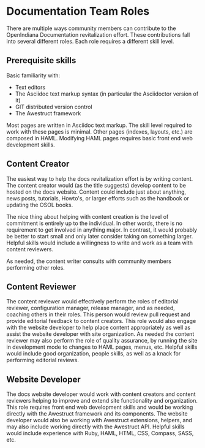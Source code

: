 # Documentation Team Roles


There are multiple ways community members can contribute to the OpenIndiana Documentation revitalization effort.
These contributions fall into several different roles.
Each role requires a different skill level.

## Prerequisite skills

Basic familiarity with:

* Text editors
* The Asciidoc text markup syntax (in particular the Asciidoctor version of it)
* GIT distributed version control
* The Awestruct framework

Most pages are written in Asciidoc text markup. 
The skill level required to work with these pages is minimal.
Other pages (indexes, layouts, etc.) are composed in HAML.
Modifying HAML pages requires basic front end web development skills.

## Content Creator

The easiest way to help the docs revitalization effort is by writing content.
The content creator would (as the title suggests) develop content to be hosted on the docs website.
Content could include just about anything, news posts, tutorials, Howto's, or larger efforts such as the handbook or updating the OSOL books.

The nice thing about helping with content creation is the level of commitment is entirely up to the individual.
In other words, there is no requirement to get involved in anything major.
In contrast, it would probably be better to start small and only later consider taking on something larger.
Helpful skills would include a willingness to write and work as a team with content reviewers.

As needed, the content writer consults with community members performing other roles.

## Content Reviewer

The content reviewer would effectively perform the roles of editorial reviewer, configuration manager, release manager, and as needed, coaching others in their roles.
This person would review pull request and provide editorial feedback to content creators.
This role would also engage with the website developer to help place content appropriately as well as assist the website developer with site organization.
As needed the content reviewer may also perform the role of quality assurance, by running the site in development mode to changes to HAML pages, menus, etc.
Helpful skills would include good organization, people skills, as well as a knack for performing editorial reviews.


## Website Developer

The docs website developer would work with content creators and content reviewers helping to improve and extend site functionality and organization.
This role requires front end web development skills and would be working directly with the Awestruct framework and its components.
The website developer would also be working with Awestruct extensions, helpers, and  may also include working directly with the Awestruct API.
Helpful skills would include experience with Ruby, HAML, HTML, CSS, Compass, SASS, etc.



